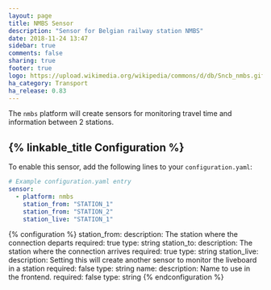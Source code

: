 ```yaml
---
layout: page
title: NMBS Sensor
description: "Sensor for Belgian railway station NMBS"
date: 2018-11-24 13:47
sidebar: true
comments: false
sharing: true
footer: true
logo: https://upload.wikimedia.org/wikipedia/commons/d/db/Sncb_nmbs.gif
ha_category: Transport
ha_release: 0.83
---
```


The `nmbs` platform will create sensors for monitoring travel time and information between 2 stations.

## {% linkable_title Configuration %}

To enable this sensor, add the following lines to your `configuration.yaml`:

```yaml
# Example configuration.yaml entry
sensor:
  - platform: nmbs
    station_from: "STATION_1"
    station_from: "STATION_2"
    station_live: "STATION_1"
```

{% configuration %}
station_from:
  description: The station where the connection departs
  required: true
  type: string
station_to:
  description: The station where the connection arrives
  required: true
  type: string
station_live:
  description: Setting this will create another sensor to monitor the liveboard in a station
  required: false
  type: string
name:
  description: Name to use in the frontend.
  required: false
  type: string
{% endconfiguration %}
